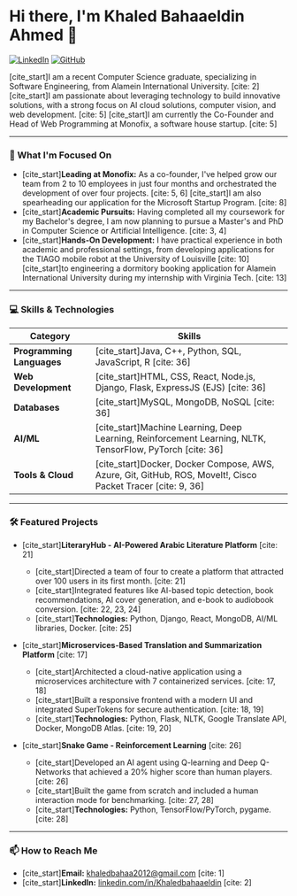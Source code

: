 # Hi there, I'm Khaled Bahaaeldin Ahmed 👋

<a href="https://linkedin.com/in/Khaledbahaaeldin" target="_blank">
<img src="https://img.shields.io/badge/LinkedIn-0077B5?style=for-the-badge&logo=linkedin&logoColor=white" alt="LinkedIn"/></a>
<a href="https://github.com/khaled-bahaaeldin" target="_blank">
<img src="https://img.shields.io/badge/GitHub-100000?style=for-the-badge&logo=github&logoColor=white" alt="GitHub"/></a>

[cite_start]I am a recent Computer Science graduate, specializing in Software Engineering, from Alamein International University. [cite: 2] [cite_start]I am passionate about leveraging technology to build innovative solutions, with a strong focus on AI cloud solutions, computer vision, and web development. [cite: 5] [cite_start]I am currently the Co-Founder and Head of Web Programming at Monofix, a software house startup. [cite: 5]

---

### 🚀 What I'm Focused On

* [cite_start]**Leading at Monofix:** As a co-founder, I've helped grow our team from 2 to 10 employees in just four months and orchestrated the development of over four projects. [cite: 5, 6] [cite_start]I am also spearheading our application for the Microsoft Startup Program. [cite: 8]
* [cite_start]**Academic Pursuits:** Having completed all my coursework for my Bachelor's degree, I am now planning to pursue a Master's and PhD in Computer Science or Artificial Intelligence. [cite: 3, 4]
* [cite_start]**Hands-On Development:** I have practical experience in both academic and professional settings, from developing applications for the TIAGO mobile robot at the University of Louisville [cite: 10] [cite_start]to engineering a dormitory booking application for Alamein International University during my internship with Virginia Tech. [cite: 13]

---

### 💻 Skills & Technologies

| Category | Skills |
| --- | --- |
| **Programming Languages** | [cite_start]Java, C++, Python, SQL, JavaScript, R [cite: 36] |
| **Web Development** | [cite_start]HTML, CSS, React, Node.js, Django, Flask, ExpressJS (EJS) [cite: 36] |
| **Databases** | [cite_start]MySQL, MongoDB, NoSQL [cite: 36] |
| **AI/ML** | [cite_start]Machine Learning, Deep Learning, Reinforcement Learning, NLTK, TensorFlow, PyTorch [cite: 36] |
| **Tools & Cloud** | [cite_start]Docker, Docker Compose, AWS, Azure, Git, GitHub, ROS, MoveIt!, Cisco Packet Tracer [cite: 9, 36] |

---

### 🛠️ Featured Projects

* [cite_start]**LiteraryHub - AI-Powered Arabic Literature Platform** [cite: 21]
    * [cite_start]Directed a team of four to create a platform that attracted over 100 users in its first month. [cite: 21]
    * [cite_start]Integrated features like AI-based topic detection, book recommendations, AI cover generation, and e-book to audiobook conversion. [cite: 22, 23, 24]
    * [cite_start]**Technologies:** Python, Django, React, MongoDB, AI/ML libraries, Docker. [cite: 25]

* [cite_start]**Microservices-Based Translation and Summarization Platform** [cite: 17]
    * [cite_start]Architected a cloud-native application using a microservices architecture with 7 containerized services. [cite: 17, 18]
    * [cite_start]Built a responsive frontend with a modern UI and integrated SuperTokens for secure authentication. [cite: 18, 19]
    * [cite_start]**Technologies:** Python, Flask, NLTK, Google Translate API, Docker, MongoDB Atlas. [cite: 19, 20]

* [cite_start]**Snake Game - Reinforcement Learning** [cite: 26]
    * [cite_start]Developed an AI agent using Q-learning and Deep Q-Networks that achieved a 20% higher score than human players. [cite: 26]
    * [cite_start]Built the game from scratch and included a human interaction mode for benchmarking. [cite: 27, 28]
    * [cite_start]**Technologies:** Python, TensorFlow/PyTorch, pygame. [cite: 28]

---

### 📫 How to Reach Me

* [cite_start]**Email:** [khaledbahaa2012@gmail.com](mailto:khaledbahaa2012@gmail.com) [cite: 1]
* [cite_start]**LinkedIn:** [linkedin.com/in/Khaledbahaaeldin](https://linkedin.com/in/Khaledbahaaeldin) [cite: 2]
